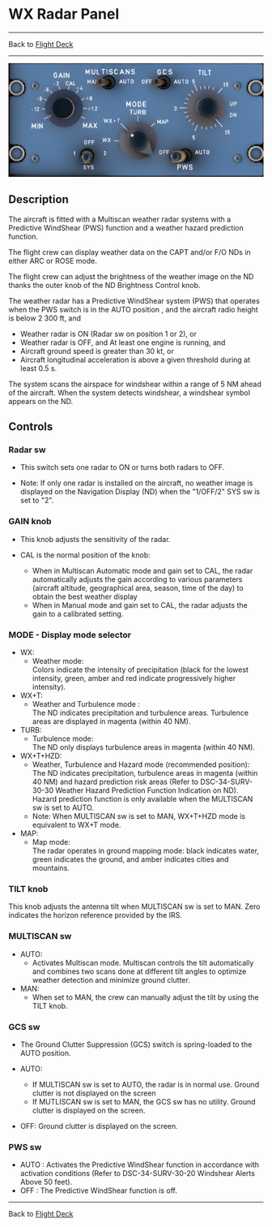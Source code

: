 # WX Radar Panel

---

Back to [Flight Deck](../flight-deck.md)

---

![WX Radar Panel](../../assets/a32nx-briefing/pedestal/WX-radar-Panel.png "WX Radar Panel")

## Description

The aircraft is fitted with a Multiscan weather radar systems with a Predictive WindShear (PWS) function and a weather hazard prediction function.

The flight crew can display weather data on the CAPT and/or F/O NDs in either ARC or ROSE mode.

The flight crew can adjust the brightness of the weather image on the ND thanks the outer knob of the ND Brightness Control knob.

The weather radar has a Predictive WindShear system (PWS) that operates when the PWS switch is in the AUTO position , and the aircraft radio height is below 2 300 ft, and

- Weather radar is ON (Radar sw on position 1 or 2), or
- Weather radar is OFF, and
 At least one engine is running, and
- Aircraft ground speed is greater than 30 kt, or
- Aircraft longitudinal acceleration is above a given threshold during at least 0.5 s.

The system scans the airspace for windshear within a range of 5 NM ahead of the aircraft. When the system detects windshear, a windshear symbol appears on the ND.

## Controls

### Radar sw

- This switch sets one radar to ON or turns both radars to OFF.

- Note: If only one radar is installed on the aircraft, no weather image is displayed on the Navigation Display (ND) when the "1/OFF/2" SYS sw is set to "2".

### GAIN knob

- This knob adjusts the sensitivity of the radar.

- CAL is the normal position of the knob:
    - When in Multiscan Automatic mode and gain set to CAL, the radar automatically adjusts the gain according to various parameters (aircraft altitude, geographical area, season, time of the day) to obtain the best weather display
    - When in Manual mode and gain set to CAL, the radar adjusts the gain to a calibrated setting.

### MODE - Display mode selector

- WX:
    - Weather mode:<br/>
        Colors indicate the intensity of precipitation (black for the lowest intensity, green, amber and red indicate progressively higher intensity).
- WX+T:
    - Weather and Turbulence mode :<br/>
    The ND indicates precipitation and turbulence areas. Turbulence areas are displayed in magenta (within 40 NM).
- TURB:
    - Turbulence mode:<br/>
    The ND only displays turbulence areas in magenta (within 40 NM).
- WX+T+HZD:
    - Weather, Turbulence and Hazard mode (recommended position):<br/>
    The ND indicates precipitation, turbulence areas in magenta (within 40 NM) and hazard prediction risk areas (Refer to DSC-34-SURV-30-30 Weather Hazard Prediction Function Indication on ND).
    Hazard prediction function is only available when the MULTISCAN sw is set to AUTO.
    - Note: When MULTISCAN sw is set to MAN, WX+T+HZD mode is equivalent to WX+T mode.
- MAP:
    - Map mode:<br/>
      The radar operates in ground mapping mode: black indicates water, green indicates the ground, and amber indicates cities and mountains.

###  TILT knob

This knob adjusts the antenna tilt when MULTISCAN sw is set to MAN. Zero indicates the horizon reference provided by the IRS.

### MULTISCAN sw

- AUTO:
    - Activates Multiscan mode. Multiscan controls the tilt automatically and combines two scans done at different tilt angles to optimize weather detection and minimize ground clutter.
- MAN:
    - When set to MAN, the crew can manually adjust the tilt by using the TILT knob.

### GCS sw

- The Ground Clutter Suppression (GCS) switch is spring-loaded to the AUTO position.

- AUTO:
    - If MULTISCAN sw is set to AUTO, the radar is in normal use. Ground clutter is not displayed on the screen
    - If MUTLISCAN sw is set to MAN, the GCS sw has no utility. Ground clutter is displayed on the screen.
- OFF: Ground clutter is displayed on the screen.

### PWS sw

- AUTO : Activates the Predictive WindShear function in accordance with activation  conditions (Refer to DSC-34-SURV-30-20 Windshear Alerts Above 50 feet).
- OFF : The Predictive WindShear function is off.

---

Back to [Flight Deck](../flight-deck.md)

